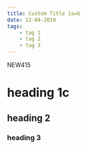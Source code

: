 ```yaml
---
title: Custom Title 1a=b
date: 12-04-2019
tags:
    - tag 1
    - tag 2
    - tag 3
---
```


NEW415

# heading 1c

## heading 2

### heading 3